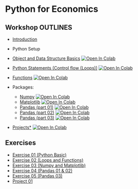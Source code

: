 # Python for Economics

## Workshop OUTLINES

- [Introduction](https://github.com/saeed-saffari/)
- Python Setup
- [Object and Data Structure Basics](https://github.com/saeed-saffari/) [![Open In Colab](https://colab.research.google.com/assets/colab-badge.svg)](https://colab.research.google.com/github/saeed-saffari/)

- [Python Statements (Control flow (Loops))](https://github.com/saeed-saffari/) [![Open In Colab](https://colab.research.google.com/assets/colab-badge.svg)](https://colab.research.google.com/github/saeed-saffari/I)

- [Functions](https://github.com/saeed-saffari/) [![Open In Colab](https://colab.research.google.com/assets/colab-badge.svg)](https://colab.research.google.com/github/saeed-saffari/)

- Packages:
  - [Numpy](https://github.com/saeed-saffari/) [![Open In Colab](https://colab.research.google.com/assets/colab-badge.svg)](https://colab.research.google.com/github/saeed-saffari/)
  - [Matplotlib](https://github.com/saeed-saffari/) [![Open In Colab](https://colab.research.google.com/assets/colab-badge.svg)](https://colab.research.google.com/github/saeed-saffari/)
  - [Pandas (part 01)](https://github.com/saeed-saffari/) [![Open In Colab](https://colab.research.google.com/assets/colab-badge.svg)](https://colab.research.google.com/github/saeed-saffari/)
  - [Pandas (part 02)](https://github.com/saeed-saffari/) [![Open In Colab](https://colab.research.google.com/assets/colab-badge.svg)](https://colab.research.google.com/github/saeed-saffari/)
  - [Pandas (part 03)](https://github.com/saeed-saffari/) [![Open In Colab](https://colab.research.google.com/assets/colab-badge.svg)](https://colab.research.google.com/github/saeed-saffari/)
  
  
- [Projects*](https://github.com/saeed-saffari/) [![Open In Colab](https://colab.research.google.com/assets/colab-badge.svg)](https://colab.research.google.com/github/saeed-saffari/)

## Exercises
- [Exercise 01 (Python Basic)]()
- [Exercise 02 (Loops and Functions)]()
- [Exercise 03 (Numpy and Matplotlib)]()
- [Exercise 04 (Pandas 01 & 02)]()
- [Exercise 05 (Pandas 03)]()
- [Project 01]()


